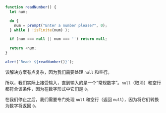 
```js run demo
function readNumber() {
  let num;

  do {
    num = prompt("Enter a number please?", 0);
  } while ( !isFinite(num) );

  if (num === null || num === '') return null;
  
  return +num;
}

alert(`Read: ${readNumber()}`);
```

该解决方案有点复杂，因为我们需要处理 `null` 和空行。

所以，我们实际上接受输入，直到输入的是一个“常规数字”。`null`（取消）和空行都符合该条件，因为在数字形式中它们是 `0`。

在我们停止之后，我们需要专门处理 `null` 和空行（返回 `null`），因为将它们转换为数字将返回 `0`。

